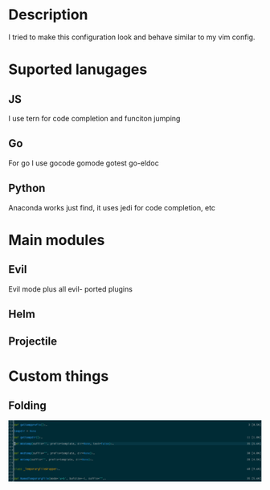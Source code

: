 
# Description
I tried to make this configuration look and behave similar to my vim config.

# Suported lanugages
## JS 
I use tern for code completion and funciton jumping

## Go
For go I use gocode gomode gotest go-eldoc 

## Python
Anaconda works just find, it uses jedi for code completion, etc

# Main modules

## Evil
Evil mode plus all evil- ported plugins

## Helm

## Projectile


# Custom things

## Folding


![folding](https://raw.githubusercontent.com/a-sk/emacs.d/master/static/emacs-folding.png)

